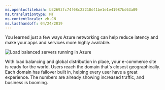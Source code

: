 ```yaml
---
ms.openlocfilehash: b32693fc74f08c23218d41be1e1e41987bd63a09
ms.translationtype: MT
ms.contentlocale: zh-CN
ms.lasthandoff: 04/24/2019
---
```

You learned just a few ways Azure networking can help reduce latency and make your apps and services more highly available. 

![Load balanced servers running in Azure](../media/5-heading.png)

With load balancing and global distribution in place, your e-commerce site is ready for the world. Users reach the domain that's closest geographically. Each domain has failover built in, helping every user have a great experience. The numbers are already showing increased traffic, and business is booming.
